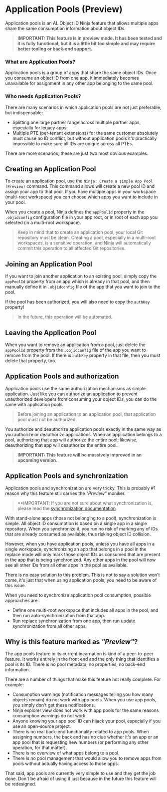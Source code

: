 # Application Pools (Preview)

Application pools is an AL Object ID Ninja feature that allows multiple apps share the same consumption
information about object IDs.

> **IMPORTANT: This feature is in preview mode. It has been tested and it is fully functional, but it
> is a little bit too simple and may require better tooling or back-end support.**

### What are Application Pools?

Application pools is a group of apps that share the same object IDs. Once you consume an object ID from
one app, it immediately becomes unavailable for assignment in any other app belonging to the same pool.

### Who needs Application Pools?

There are many scenarios in which application pools are not just preferable, but indispensable:

-   Splitting one large partner range across multiple partner apps, especially for legacy apps.
-   Multiple PTE (per-tenant extensions) for the same customer absolutely must cause no ID conflict, but
    without application pools it's practically impossible to make sure all IDs are unique across all PTEs.

There are more scenarios, these are just two most obvious examples.

## Creating an Application Pool

To create an application pool, use the `Ninja: Create a simple App Pool (Preview)` command. This command
allows will create a new pool ID and assign your app to that pool. If you have multiple apps in your
workspace (multi-root workspace) you can choose which apps you want to include in your pool.

When you create a pool, Ninja defines the `appPoolId` property in the `.objidconfig` configuration file
in your app root, or in root of each app you selected (in a multi-root workspace).

> Keep in mind that to create an application pool, your local Git repository must be clean. Creating a
> pool, especially in a multi-root workspaces, is a sensitive operation, and Ninja will automatically
> commit this operation to all affected Git repositories.

## Joining an Application Pool

If you want to join another application to an existing pool, simply copy the `appPoolId` property from
an app which is already in that pool, and then manually define it in `.objidconfig` file of the app that
you want to join to the pool.

If the pool has been authorized, you will also need to copy the `authKey` property!

> In the future, this operation will be automated.

## Leaving the Application Pool

When you want to remove an application from a pool, just delete the `appPoolId` property from the
`.objidconfig` file of the app you want to remove from the pool. If there is `authKey` property in that
file, then you must delete that property, too.

## Application Pools and authorization

Application pools use the same authorization mechanisms as simple application. Just like you can authorize
an application to prevent unauthorized developers from consuming your object IDs, you can do the same with
application pools.

> Before joining an application to an application pool, that application pool must not be authorized.

You authorize and deauthorize application pools exactly in the same way as you authorize or deauthorize
applications. When an application belongs to a pool, authorizing that app will authorize the entire pool;
likewise, deauthorizing that app will deauthorize the entire pool.

> **IMPORTANT: This feature will be massively improved in an upcoming version.**

## Application Pools and synchronization

Application pools and synchronization are very tricky. This is probably #1 reason why this feature still
carries the _"Preview"_ moniker.

> \*\*IMPORTANT: If you are not sure about what synchronization is, please read the [synchronization
> documentation](https://github.com/vjekob/al-objid/blob/master/doc/Synchronization.md).

With stand-alone apps (those not belonging to a pool), synchronization is simple. All object ID consumption
is based on a single app in a single repository. When you synchronize it, you run no risk of marking any of
IDs that are already consumed as available, thus risking object ID collision.

However, when you have application pools, unless you have all apps in a single workspace, synchronizing
an app that belongs in a pool in the replace mode will only mark those object IDs as consumed that are
present in the app that is being synchronized. Any other apps in the pool will now see all other IDs from
all other apps in the pool as available.

There is no easy solution to this problem. This is not to say a solution won't come, it's just that when
using application pools, you need to be aware of this issue.

When you need to synchronize application pool consumption, possible approaches are:

-   Define one multi-root workspace that includes all apps in the pool, and then run auto-synchronization
    from that app.
-   Run replace synchronization from one app, then run update synchronization from all other apps.

## Why is this feature marked as _"Preview"_?

The app pools feature in its current incarnation is kind of a peer-to-peer feature. It works entirely in
the front end and the only thing that identifies a pool is its ID. There is no pool metadata, no
properties, no back-end information.

There are a number of things that make this feature not really complete. For example:

-   Consumption warnings (notification messages telling you how many objects remain) do not work with app
    pools. When you use app pools, you simply don't get these notifications.
-   Ninja explorer view does not work with app pools for the same reasons consumption warnings do not work.
-   Anyone knowing your app pool ID can hijack your pool, especially if you use an open-source project.
-   There is no real back-end functionality related to app pools. When assigning numbers, the back end has
    no clue whether it's an app or an app pool that is requesting new numbers (or performing any other
    operation, for that matter).
-   There is no overview of what apps belong to a pool.
-   There is no pool management that would allow you to remove apps from pools without actually having
    access to those apps.

That said, app pools are currently very simple to use and they get the job done. Don't be afraid of
using it just because in the future this feature will be redesigned.
